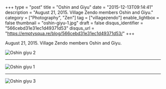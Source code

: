 +++
type = "post"
title = "Oshin and Giyu"
date = "2015-12-13T09:14:41"
description = "August 21, 2015. Village Zendo members Oshin and Giyu."
category = ["Photography", "Zen"]
tag = ["villagezendo"]
enable_lightbox = false
thumbnail = "oshin-giyu-1.jpg"
draft = false
disqus_identifier = "566cebd31e31ec1d49371d53"
disqus_url = "https://emptysqua.re/blog/566cebd31e31ec1d49371d53/"
+++

<p>August 21, 2015. Village Zendo members Oshin and Giyu.</p>
<p><img style="display:block; margin-left:auto; margin-right:auto;" src="oshin-giyu-2.jpg" alt="Oshin giyu 2" title="Oshin giyu 2" /></p>
<hr />
<p><img style="display:block; margin-left:auto; margin-right:auto;" src="oshin-giyu-1.jpg" alt="Oshin giyu 1" title="Oshin giyu 1" /></p>
<hr />
<p><img style="display:block; margin-left:auto; margin-right:auto;" src="oshin-giyu-3.jpg" alt="Oshin giyu 3" title="Oshin giyu 3" /></p>
